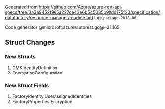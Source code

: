 Generated from https://github.com/Azure/azure-rest-api-specs/tree/3a3a9452f965a227ce43e6b545035b99dd175f23/specification/datafactory/resource-manager/readme.md tag: `package-2018-06`

Code generator @microsoft.azure/autorest.go@~2.1.165

## Struct Changes

### New Structs

1. CMKIdentityDefinition
1. EncryptionConfiguration

### New Struct Fields

1. FactoryIdentity.UserAssignedIdentities
1. FactoryProperties.Encryption
